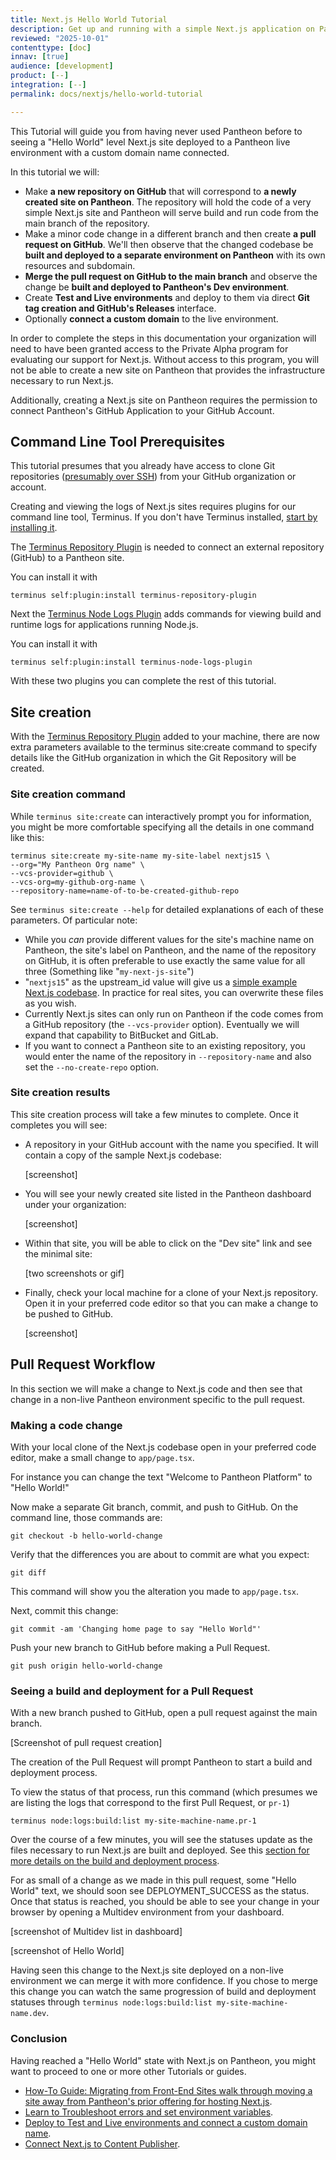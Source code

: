 ```yaml
---
title: Next.js Hello World Tutorial
description: Get up and running with a simple Next.js application on Pantheon
reviewed: "2025-10-01"
contenttype: [doc]
innav: [true]
audience: [development]
product: [--]
integration: [--]
permalink: docs/nextjs/hello-world-tutorial

---
```


<Partial file="nextjs-pre-ga.md" />


This Tutorial will guide you from having never used Pantheon before to seeing a "Hello World" level Next.js site deployed to a Pantheon live environment with a custom domain name connected.

In this tutorial we will:

* Make **a new repository on GitHub** that will correspond to **a newly created site on Pantheon**.
The repository will hold the code of a very simple Next.js site and Pantheon will serve build and run code from the main branch of the repository.
* Make a minor code change in a different branch and then create **a pull request on GitHub**. We'll then observe that the changed codebase be **built and deployed to a separate environment on Pantheon** with its own resources and subdomain.
* **Merge the pull request on GitHub to the main branch** and observe the change be **built and deployed to Pantheon's Dev environment**.
* Create **Test and Live environments** and deploy to them via direct **Git tag creation and GitHub's Releases** interface.
* Optionally **connect a custom domain** to the live environment.

<Alert title="Access Prerequisites" type="info" >

In order to complete the steps in this documentation your organization will need to have been granted access to the Private Alpha program for evaluating our support for Next.js.
Without access to this program, you will not be able to create a new site on Pantheon that provides the infrastructure necessary to run Next.js.

Additionally, creating a Next.js site on Pantheon requires the permission to connect Pantheon's GitHub Application to your GitHub Account.

</Alert>

## Command Line Tool Prerequisites

This tutorial presumes that you already have access to clone Git repositories ([presumably over SSH](https://docs.github.com/en/authentication/connecting-to-github-with-ssh/about-ssh)) from your GitHub organization or account.

Creating and viewing the logs of Next.js sites requires plugins for our command line tool, Terminus. If you don't have Terminus installed, [start by installing it](https://docs.pantheon.io/terminus/install).

The [Terminus Repository Plugin](https://github.com/pantheon-systems/terminus-repository-plugin) is needed to connect an external repository (GitHub) to a Pantheon site.

You can install it with

```
terminus self:plugin:install terminus-repository-plugin
```

Next the [Terminus Node Logs Plugin](https://github.com/pantheon-systems/terminus-node-logs-plugin) adds commands for viewing build and runtime logs for applications running Node.js.

You can install it with

```
terminus self:plugin:install terminus-node-logs-plugin
```

With these two plugins you can complete the rest of this tutorial.

## Site creation

With the [Terminus Repository Plugin](https://github.com/pantheon-systems/terminus-repository-plugin) added to your machine, there are now extra parameters available to the terminus site:create command to specify details like the GitHub organization in which the Git Repository will be created.

### Site creation command

While `terminus site:create` can interactively prompt you for information, you might be more comfortable specifying all the details in one command like this:

```bash{promptUser: user}
terminus site:create my-site-name my-site-label nextjs15 \
--org="My Pantheon Org name" \
--vcs-provider=github \
--vcs-org=my-github-org-name \
--repository-name=name-of-to-be-created-github-repo
```

See `terminus site:create --help` for detailed explanations of each of these parameters.
Of particular note:

* While you *can* provide different values for the site's machine name on Pantheon, the site's label on Pantheon, and the name of the repository on GitHub, it is often preferable to use exactly the same value for all three (Something like "`my-next-js-site`")
* "`nextjs15`" as the upstream_id value will give us a [simple example Next.js codebase](https://github.com/pantheon-upstreams/nextjs). In practice for real sites, you can overwrite these files as you wish.
* Currently Next.js sites can only run on Pantheon if the code comes from a GitHub repository (the `--vcs-provider` option). Eventually we will expand that capability to BitBucket and GitLab.
* If you want to connect a Pantheon site to an existing repository, you would enter the name of the repository in `--repository-name` and also set the `--no-create-repo` option.

### Site creation results

This site creation process will take a few minutes to complete. Once it completes you will see:

* A repository in your GitHub account with the name you specified. It will contain a copy of the sample Next.js codebase:

  [screenshot]

* You will see your newly created site listed in the Pantheon dashboard under your organization:

  [screenshot]

* Within that site, you will be able to click on the "Dev site" link and see the minimal site:

  [two screenshots or gif]

* Finally, check your local machine for a clone of your Next.js repository.
Open it in your preferred code editor so that you can make a change to be pushed to GitHub.

  [screenshot]

## Pull Request Workflow

In this section we will make a change to Next.js code and then see that change in a non-live Pantheon environment specific to the pull request.

### Making a code change

With your local clone of the Next.js codebase open in your preferred code editor, make a small change to `app/page.tsx`.

For instance you can change the text "Welcome to Pantheon Platform" to "Hello World!"

Now make a separate Git branch, commit, and push to GitHub. On the command line, those commands are:

```bash{promptUser: user}
git checkout -b hello-world-change
```

Verify that the differences you are about to commit are what you expect:

```bash{promptUser: user}
git diff
```

This command will show you the alteration you made to `app/page.tsx`.

Next, commit this change:

```bash{promptUser: user}
git commit -am 'Changing home page to say "Hello World"'
```

Push your new branch to GitHub before making a Pull Request.

```bash{promptUser: user}
git push origin hello-world-change
```

### Seeing a build and deployment for a Pull Request

With a new branch pushed to GitHub, open a pull request against the main branch.

[Screenshot of pull request creation]

The creation of the Pull Request will prompt Pantheon to start a build and deployment process.

To view the status of that process, run this command (which presumes we are listing the logs that correspond to the first Pull Request, or `pr-1`)

```bash{promptUser: user}
terminus node:logs:build:list my-site-machine-name.pr-1
```

Over the course of a few minutes, you will see the statuses update as the files necessary to run Next.js are built and deployed.
See this [section for more details on the build and deployment process](/nextjs/build-and-deploy).

For as small of a change as we made in this pull request, some "Hello World" text, we should soon see DEPLOYMENT_SUCCESS as the status.
Once that status is reached, you should be able to see your change in your browser by opening a Multidev environment from your dashboard.

[screenshot of Multidev list in dashboard]

[screenshot of Hello World]

Having seen this change to the Next.js site deployed on a non-live environment we can merge it with more confidence.
If you chose to merge this change you can watch the same progression of build and deployment statuses through `terminus node:logs:build:list my-site-machine-name.dev`.

### Conclusion

Having reached a "Hello World" state with Next.js on Pantheon, you might want to proceed to one or more other Tutorials or guides.

* [How-To Guide: Migrating from Front-End Sites walk through moving a site away from Pantheon's prior offering for hosting Next.js](/nextjs/migrating-from-front-end-sites).
* [Learn to Troubleshoot errors and set environment variables](/nextjs/logs-and-environment-variables-tutorial).
* [Deploy to Test and Live environments and connect a custom domain name](/nextjs/test-and-live-env).
* [Connect Next.js to Content Publisher](/nextjs/content-publisher-tutorial).
